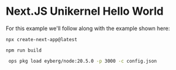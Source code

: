 Next.JS Unikernel Hello World
==================

For this example we'll follow along with the example shown here:

```
npx create-next-app@latest
```

```
npm run build
```

```sh
 ops pkg load eyberg/node:20.5.0 -p 3000 -c config.json
```
